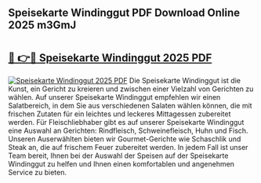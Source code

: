 ## Speisekarte Windinggut PDF Download Online 2025 m3GmJ

# <h2><a href="http://gccr55r.nevu.top/?p=Speisekarte+Windinggut">🔗 👉🔴 Speisekarte Windinggut 2025 PDF</a></h2>

[![Speisekarte Windinggut 2025 PDF](https://i.imgur.com/dBaPXMq.png)](http://gccr55r.nevu.top/?p=Speisekarte+Windinggut)
Die Speisekarte Windinggut ist die Kunst, ein Gericht zu kreieren und zwischen einer Vielzahl von Gerichten zu wählen. Auf unserer Speisekarte Windinggut empfehlen wir einen Salatbereich, in dem Sie aus verschiedenen Salaten wählen können, die mit frischen Zutaten für ein leichtes und leckeres Mittagessen zubereitet werden. Für Fleischliebhaber gibt es auf unserer Speisekarte Windinggut eine Auswahl an Gerichten: Rindfleisch, Schweinefleisch, Huhn und Fisch. Unseren Auserwählten bieten wir Gourmet-Gerichte wie Schaschlik und Steak an, die auf frischem Feuer zubereitet werden. In jedem Fall ist unser Team bereit, Ihnen bei der Auswahl der Speisen auf der Speisekarte Windinggut zu helfen und Ihnen einen komfortablen und angenehmen Service zu bieten.
